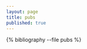 ```yaml
---
layout: page
title: pubs
published: true
---
```



<!-- Here are my {% bibliography_count -f pubs %} pubs. No ...not that kind of pubs. -->

{% bibliography --file pubs %}